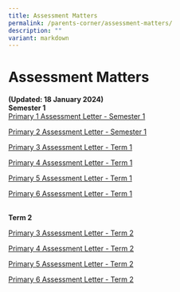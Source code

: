 ```yaml
---
title: Assessment Matters
permalink: /parents-corner/assessment-matters/
description: ""
variant: markdown
---
```

# Assessment Matters 
<b>(Updated: 18 January 2024)</b>
<br>**Semester 1**<br>
[Primary 1 Assessment Letter - Semester 1](/files/2024_P1_Semester_1_Assessment_Letter.pdf)

[Primary 2 Assessment Letter - Semester 1](/files/2024_P2_Semester_1__Assessment_Letter.pdf)

[Primary 3 Assessment Letter - Term 1](/files/2024_P3_Term_1_Assessment_Letter.pdf)

[Primary 4 Assessment Letter - Term 1](/files/2024_P4_Term_1_Assessment_Letter.pdf)

[Primary 5 Assessment Letter - Term 1](/files/2024_P5_Term_1_Assessment_Letter.pdf)

[Primary 6 Assessment Letter - Term 1](/files/2024_P6_Term_1_Assessment_Letter.pdf)

<br>**Term 2**<br>

[Primary 3 Assessment Letter - Term 2](/files/Parents%20Corner/Assessment%20Matters/2024_P3_Term_2_Assessment_Letter_20_Mar_Final.pdf)

[Primary 4 Assessment Letter - Term 2](/files/Parents%20Corner/Assessment%20Matters/2024_P4_Term_2_Assessment_Letter_20_Mar_Final.pdf)

[Primary 5 Assessment Letter - Term 2](/files/Parents%20Corner/Assessment%20Matters/2024_P5_Term_2_Assessment_Letter_20_Mar_Final.pdf)

[Primary 6 Assessment Letter - Term 2](/files/Parents%20Corner/Assessment%20Matters/2024_P6_Term_2_Assessment_Letter_20_Mar_Final.pdf)
